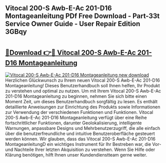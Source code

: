 ## Vitocal 200-S Awb-E-Ac 201-D16 Montageanleitung PDf Free Download - Part-33t Service Owner Guide - User Repair Edition 3GBqy

# <h2><a href="http://df7w5zt.blite.top/?on=Vitocal+200-S+Awb-E-Ac+201-D16+Montageanleitung">🔗Download 👉🔴 Vitocal 200-S Awb-E-Ac 201-D16 Montageanleitung</a></h2>

[![Vitocal 200-S Awb-E-Ac 201-D16 Montageanleitung new download](https://i.imgur.com/lujVjoI.png)](http://df7w5zt.blite.top/?on=Vitocal+200-S+Awb-E-Ac+201-D16+Montageanleitung)
Herzlichen Glückwunsch zu Ihrem neuen Vitocal 200-S Awb-E-Ac 201-D16 Montageanleitung! Dieses Benutzerhandbuch soll Ihnen helfen, Ihr Produkt zu verstehen und optimal zu nutzen. Um mit Ihrem Vitocal 200-S Awb-E-Ac 201-D16 Montageanleitung zu beginnen, nehmen Sie sich bitte einen Moment Zeit, um dieses Benutzerhandbuch sorgfältig zu lesen. Es enthält detaillierte Anweisungen zur Einrichtung des Produkts sowie Informationen zur Verwendung der verschiedenen Funktionen und Funktionen. Vitocal 200-S Awb-E-Ac 201-D16 Montageanleitung verfügt über eine Reihe fortschrittlicher Funktionen, darunter Geolokalisierung, intelligente Warnungen, anpassbare Designs und Mehrbenutzerzugriff, die alle einfach über die benutzerfreundliche und intuitive Benutzeroberfläche gesteuert werden können. Wir glauben, dass das Vitocal 200-S Awb-E-Ac 201-D16 MontageanleitungD ein wichtiges Instrument für Ihr Bestreben war, die Vor- und Nachteile Ihrer letzten Akquisition zu verstehen. Wenn Sie Hilfe oder Klärung benötigen, hilft Ihnen unser Kundendienstteam gerne weiter.
